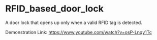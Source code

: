 # RFID_based_door_lock
A door lock that opens up only when a valid RFID tag is detected.

Demonstration Link: https://www.youtube.com/watch?v=osP-Lnqy1Tc
